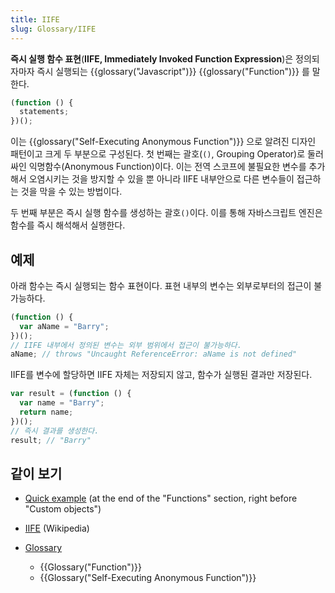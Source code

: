 ```yaml
---
title: IIFE
slug: Glossary/IIFE
---
```


**즉시 실행 함수 표현**(**IIFE, Immediately Invoked Function Expression**)은 정의되자마자 즉시 실행되는 {{glossary("Javascript")}} {{glossary("Function")}} 를 말한다.

```js
(function () {
  statements;
})();
```

이는 {{glossary("Self-Executing Anonymous Function")}} 으로 알려진 디자인 패턴이고 크게 두 부분으로 구성된다. 첫 번째는 괄호(`()`, Grouping Operator)로 둘러싸인 익명함수(Anonymous Function)이다. 이는 전역 스코프에 불필요한 변수를 추가해서 오염시키는 것을 방지할 수 있을 뿐 아니라 IIFE 내부안으로 다른 변수들이 접근하는 것을 막을 수 있는 방법이다.

두 번째 부분은 즉시 실행 함수를 생성하는 괄호`()`이다. 이를 통해 자바스크립트 엔진은 함수를 즉시 해석해서 실행한다.

## 예제

아래 함수는 즉시 실행되는 함수 표현이다. 표현 내부의 변수는 외부로부터의 접근이 불가능하다.

```js
(function () {
  var aName = "Barry";
})();
// IIFE 내부에서 정의된 변수는 외부 범위에서 접근이 불가능하다.
aName; // throws "Uncaught ReferenceError: aName is not defined"
```

IIFE를 변수에 할당하면 IIFE 자체는 저장되지 않고, 함수가 실행된 결과만 저장된다.

```js
var result = (function () {
  var name = "Barry";
  return name;
})();
// 즉시 결과를 생성한다.
result; // "Barry"
```

## 같이 보기

- [Quick example](/ko/docs/Web/JavaScript/A_re-introduction_to_JavaScript#functions) (at the end of the "Functions" section, right before "Custom objects")
- [IIFE](https://en.wikipedia.org/wiki/Immediately-invoked_function_expression) (Wikipedia)
- [Glossary](/ko/docs/Glossary)

  - {{Glossary("Function")}}
  - {{Glossary("Self-Executing Anonymous Function")}}

